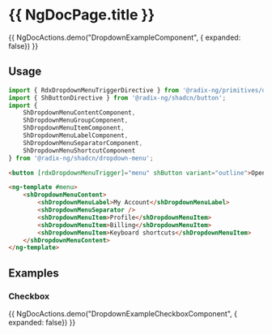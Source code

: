 # {{ NgDocPage.title }}

{{ NgDocActions.demo("DropdownExampleComponent", { expanded: false}) }}

## Usage


```ts
import { RdxDropdownMenuTriggerDirective } from '@radix-ng/primitives/dropdown-menu';
import { ShButtonDirective } from '@radix-ng/shadcn/button';
import {
    ShDropdownMenuContentComponent,
    ShDropdownMenuGroupComponent,
    ShDropdownMenuItemComponent,
    ShDropdownMenuLabelComponent,
    ShDropdownMenuSeparatorComponent,
    ShDropdownMenuShortcutComponent
} from '@radix-ng/shadcn/dropdown-menu';
```

```html
<button [rdxDropdownMenuTrigger]="menu" shButton variant="outline">Open</button>

<ng-template #menu>
    <shDropdownMenuContent>
        <shDropdownMenuLabel>My Account</shDropdownMenuLabel>
        <shDropdownMenuSeparator />
        <shDropdownMenuItem>Profile</shDropdownMenuItem>
        <shDropdownMenuItem>Billing</shDropdownMenuItem>
        <shDropdownMenuItem>Keyboard shortcuts</shDropdownMenuItem>
    </shDropdownMenuContent>
</ng-template>
```

## Examples

### Checkbox

{{ NgDocActions.demo("DropdownExampleCheckboxComponent", { expanded: false}) }}
